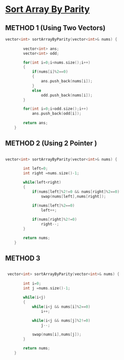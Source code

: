 <h1><a href="https://leetcode.com/problems/sort-array-by-parity/submissions/">Sort Array By Parity</a></h1>

## METHOD 1  (Using Two Vectors)

```cpp
vector<int> sortArrayByParity(vector<int>& nums) {
        
        vector<int> ans;
        vector<int> odd;

        for(int i=0;i<nums.size();i++)
        {
            if(nums[i]%2==0)
            {
                ans.push_back(nums[i]);
            }
            else
                odd.push_back(nums[i]);
        }

        for(int i=0;i<odd.size();i++)
            ans.push_back(odd[i]);
        
        return ans;
    }
```

## METHOD 2 (Using 2 Pointer )

```cpp

vector<int> sortArrayByParity(vector<int>& nums) {
        
        int left=0;
        int right =nums.size()-1;

        while(left<right)
        {
            if(nums[left]%2!=0 && nums[right]%2==0)
                swap(nums[left],nums[right]);
            
            if(nums[left]%2==0)
                left++;

            if(nums[right]%2!=0)
                right--;
        }

        return nums;
    }

```

## METHOD 3

```cpp

 vector<int> sortArrayByParity(vector<int>& nums) {
        
        int i=0;
        int j =nums.size()-1;

        while(i<j)
        {
            while(i<j && nums[i]%2==0)
                i++;
            
            while(i<j && nums[j]%2!=0)
                j--;

            swap(nums[i],nums[j]);
        }

        return nums;
    }

```
